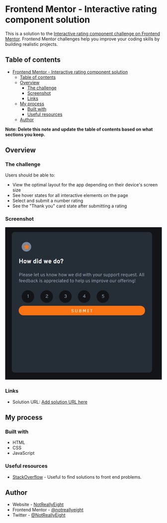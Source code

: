 # Frontend Mentor - Interactive rating component solution

This is a solution to the [Interactive rating component challenge on Frontend Mentor](https://www.frontendmentor.io/challenges/interactive-rating-component-koxpeBUmI). Frontend Mentor challenges help you improve your coding skills by building realistic projects.

## Table of contents

- [Frontend Mentor - Interactive rating component solution](#frontend-mentor---interactive-rating-component-solution)
  - [Table of contents](#table-of-contents)
  - [Overview](#overview)
    - [The challenge](#the-challenge)
    - [Screenshot](#screenshot)
    - [Links](#links)
  - [My process](#my-process)
    - [Built with](#built-with)
    - [Useful resources](#useful-resources)
  - [Author](#author)

**Note: Delete this note and update the table of contents based on what sections you keep.**

## Overview

### The challenge

Users should be able to:

- View the optimal layout for the app depending on their device's screen size
- See hover states for all interactive elements on the page
- Select and submit a number rating
- See the "Thank you" card state after submitting a rating

### Screenshot

![img](./images/result.png)

### Links

- Solution URL: [Add solution URL here](https://notreallyeight.eu.org/interactive-rating-component-frontendmentor/)

## My process

### Built with

- HTML
- CSS
- JavaScript

### Useful resources

- [StackOverflow](https://www.stackoverflow.com) - Useful to find solutions to front end problems.

## Author

- Website - [NotReallyEight](https://www.notreallyeight.eu.org)
- Frontend Mentor - [@notreallyeight](https://www.frontendmentor.io/profile/notreallyeight)
- Twitter - [@NotReallyEight](https://www.twitter.com/NotReallyEight)
